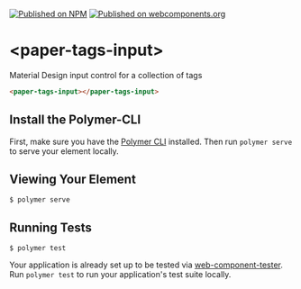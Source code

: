 [![Published on NPM](https://img.shields.io/npm/v/@belomx/paper-tags-input.svg?style=flat)](https://www.npmjs.com/package/@belomx/paper-tags-input)
[![Published on webcomponents.org](https://img.shields.io/badge/webcomponents.org-published-blue.svg)](https://www.webcomponents.org/element/@belomx/paper-tags-input)

# \<paper-tags-input\>

Material Design input control for a collection of tags

<!--
```
<custom-element-demo>
  <template>
    <script type="module" href="paper-tags-input.js"></script>
    <next-code-block></next-code-block>
  </template>
</custom-element-demo>
```
-->
```html
<paper-tags-input></paper-tags-input>
```

## Install the Polymer-CLI

First, make sure you have the [Polymer CLI](https://www.npmjs.com/package/polymer-cli) installed. Then run `polymer serve` to serve your element locally.

## Viewing Your Element

```
$ polymer serve
```

## Running Tests

```
$ polymer test
```

Your application is already set up to be tested via [web-component-tester](https://github.com/Polymer/web-component-tester). Run `polymer test` to run your application's test suite locally.
